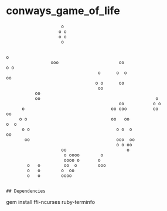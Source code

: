 # conways_game_of_life

                                                                                     
                         o                                                           
                        o o                                                          
                        o o                                                          
                         o                                                           
                                                                                     
                                                                              o      
                     ooo                       oo                            o o     
                                       o      o  o                            oo     
                                      o o      oo                                    
                                       oo                                            
               oo                                                                    
               oo                                            o                       
                                               oo           o o                      
          o                                 oo ooo          oo                  oo   
         o o                                oo   oo                            o  o  
          o o                                 o o  o                            oo   
           oo                                 ooo  oo                                
                                              o o oo                                 
                         oo                       o                                  
                          o oooo        o                                            
                          oooo o       o                                             
            o   o         oo  o        ooo                                           
            o   o        o  oo                                                       
            o   o        oooo                                                        
```

## Dependencies

```
gem install ffi-ncurses ruby-terminfo
```
